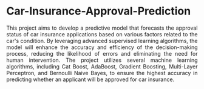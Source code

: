 # Car-Insurance-Approval-Prediction

<p align="justify">
This project aims to develop a predictive model that forecasts the approval status of car insurance applications based on various factors related to the car's condition. By leveraging advanced supervised learning algorithms, the model will enhance the accuracy and efficiency of the decision-making process, reducing the likelihood of errors and eliminating the need for human intervention. The project utilizes several machine learning algorithms, including Cat Boost, AdaBoost, Gradient Boosting, Multi-Layer Perceptron, and Bernoulli Naive Bayes, to ensure the highest accuracy in predicting whether an applicant will be approved for car insurance.
</p>
